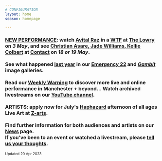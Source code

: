 ```yaml
---
# CONFIGURATION
layout: home
season: homepage

---
```

### [NEW PERFORMANCE](/current/2023): watch [Avital Raz](/current/2023/raz) in a <a href="https://thelowry.com/wtf-wednesday" target="_blank">WTF</a> at <a href="https://thelowry.com" target="_blank">The Lowry</a> on *3 May*, and see [Christian Asare, Jade Williams, Kellie Colbert](/current/2023-worksahead) at <a href="https://contactmcr.com" target="_blank">Contact</a> on *18 or 19 May*.<br><br>See what happened [last year](/archive/2022) in our [Emergency 22](/galleries/2022-emergency) and [*Gambit*](/galleries/2022-gambit) image galleries.<br><br>Read our <a href="https://wordofwarning.posthaven.com" target="_blank">Weekly Warning</a> to discover more live and online performance in Manchester + beyond…  Watch archived livestreams on our <a href="https://youtube.com/@warnmcr" target="_blank">YouTube channel</a>.<br><br>ARTISTS: apply now for July's [Haphazard](/hab/haphazard) afternoon of all ages Live Art at <a href="https://z-arts.org" target="_blank">Z-arts</a>.<br><br>Find further information for both audiences and artists on our [News](/news) page.<br>If you've been to an event or watched a livestream, please <a href="http://bit.ly/warnmcrfeedback" target="_blank">tell us your thoughts</a>.         
<small>Updated 20 Apr 2023</small>

